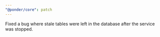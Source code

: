```yaml
---
"@ponder/core": patch
---
```


Fixed a bug where stale tables were left in the database after the service was stopped.
